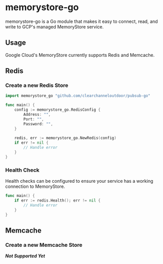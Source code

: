 # memorystore-go
memorystore-go is a Go module that makes it easy to connect, read, and write to GCP's managed MemoryStore service.

## Usage
Google Cloud's MemoryStore currently supports Redis and Memcache.

## Redis
### Create a new Redis Store
```go
import memorystore_go "github.com/clearchanneloutdoor/pubsub-go"

func main() {
	config := memorystore_go.RedisConfig {
	    Address: "",
		Port: "",
		Password: "",
    }
	
	redis, err := memorystore_go.NewRedis(config)
	if err != nil {
	    // Handle error	
    }
}
```

### Health Check
Health checks can be configured to ensure your service has a working connection to MemoryStore.
```go
func main() {
	if err := redis.Health(); err != nil {
	    // Handle error	
    }
}
```

## Memcache
### Create a new Memcache Store
**_Not Supported Yet_**
